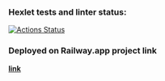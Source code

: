 ### Hexlet tests and linter status:
[![Actions Status](https://github.com/SKornya/frontend-project-12/workflows/hexlet-check/badge.svg)](https://github.com/SKornya/frontend-project-12/actions)

### Deployed on Railway.app project link

[**link**](https://railway.app/project/d6ef7367-cc28-4f12-bb21-743fef2043f2/service/8dc1f2dd-bd6f-4e45-b0c4-396bef79f808)